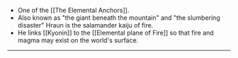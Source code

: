 - One of the [[The Elemental Anchors]]. 
- Also known as "the giant beneath the mountain" and "the slumbering disaster" Hraun is the salamander kaiju of fire. 
- He links [[Kyonin]] to the [[Elemental plane of Fire]] so that fire and magma may exist on the world's surface.

---